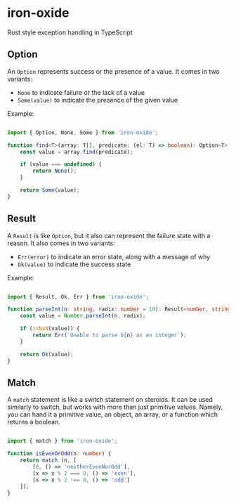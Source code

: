 # iron-oxide

Rust style exception handling in TypeScript

## Option

An `Option` represents success or the presence of a value. It comes in two variants:

- `None` to indicate failure or the lack of a value
- `Some(value)` to indicate the presence of the given value

Example:

```typescript

import { Option, None, Some } from 'iron-oxide';

function find<T>(array: T[], predicate: (el: T) => boolean): Option<T> {
    const value = array.find(predicate);

    if (value === undefined) {
        return None();
    }

    return Some(value);
}
```

## Result

A `Result` is like `Option`, but it also can represent the failure state with a reason. It also comes in two variants:

- `Err(error)` to indicate an error state, along with a message of why
- `Ok(value)` to indicate the success state

Example:

```typescript

import { Result, Ok, Err } from 'iron-oxide';

function parseInt(n: string, radix: number = 10): Result<number, string> {
    const value = Number.parseInt(n, radix);

    if (isNaN(value)) {
        return Err(`Unable to parse ${n} as an integer`);
    }

    return Ok(value);
}
```

## Match

A `match` statement is like a switch statement on steroids. It can be used similarly to switch, but works with more than just primitive values. Namely, you can hand it a primitive value, an object, an array, or a function which returns a boolean.

```typescript

import { match } from 'iron-oxide';

function isEvenOrOdd(n: number) {
    return match (n, [
        [0, () => 'neitherEvenNorOdd'],
        [x => x % 2 === 0, () => 'even'],
        [x => x % 2 !== 0, () => 'odd']
    ]);
}
```